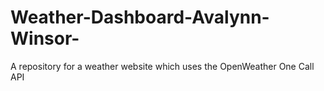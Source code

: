 # Weather-Dashboard-Avalynn-Winsor-
A repository for a weather website which uses the OpenWeather One Call API
